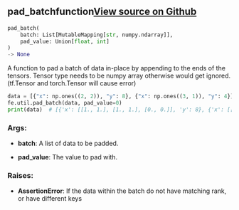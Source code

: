 ## pad_batch<span class="tag">function</span><a class="sourcelink" href=https://github.com/fastestimator/fastestimator/blob/r1.2/fastestimator/util/util.py/#L512-L539>View source on Github</a>
```python
pad_batch(
	batch: List[MutableMapping[str, numpy.ndarray]],
	pad_value: Union[float, int]
)
-> None
```
A function to pad a batch of data in-place by appending to the ends of the tensors. Tensor type needs to be
numpy array otherwise would get ignored. (tf.Tensor and torch.Tensor will cause error)

```python
data = [{"x": np.ones((2, 2)), "y": 8}, {"x": np.ones((3, 1)), "y": 4}]
fe.util.pad_batch(data, pad_value=0)
print(data)  # [{'x': [[1., 1.], [1., 1.], [0., 0.]], 'y': 8}, {'x': [[1., 0.], [1., 0.], [1., 0.]]), 'y': 4}]
```


<h3>Args:</h3>


* **batch**: A list of data to be padded.

* **pad_value**: The value to pad with. 

<h3>Raises:</h3>


* **AssertionError**: If the data within the batch do not have matching rank, or have different keys

